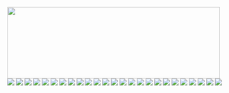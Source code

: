 <p>
  <img align="left" width="490" height="165" src="https://github-readme-stats.vercel.app/api?username=Mathiew82&show_icons=true&hide_border=false&line_height=20&title_color=7b1bc9&icon_color=7b1bc9&show_owner=true"/>
  <p>
    <img src="https://img.shields.io/badge/-HTML-E34F26?style=flat-square&logo=HTML5&logoColor=white"/>
    <img src="https://img.shields.io/badge/-CSS-1572B6?style=flat-square&logo=CSS3&logoColor=white"/>
    <img src="https://img.shields.io/badge/-SASS-bf4080?style=flat-square&logo=SASS&logoColor=white"/>
    <img src="https://img.shields.io/badge/-JavaScript-323442?style=flat-square&logo=javascript&logoColor=F7DF1E"/>
    <img src="https://img.shields.io/badge/-TypeScript-3178c6?style=flat-square&logo=typescript&logoColor=white"/>
    <img src="https://img.shields.io/badge/-ESLint-4B32C3?style=flat-square&logo=ESLint&logoColor=white"/>
    <img src="https://img.shields.io/badge/-Vue.js-32A873?style=flat-square&logo=Vue.js&logoColor=white"/>
    <img src="https://img.shields.io/badge/-Nuxt.js-69e7a8?style=flat-square&logo=Nuxt.js&logoColor=black"/>
    <img src="https://img.shields.io/badge/-React-61dafb?style=flat-square&logo=React&logoColor=black"/>
    <img src="https://img.shields.io/badge/-Redux-7747bc?style=flat-square&logo=Redux&logoColor=white"/>
    <img src="https://img.shields.io/badge/-Visual%20Studio%20Code-1552B6?style=flat-square&logo=Visual%20Studio%20Code&logoColor=white"/>
    <img src="https://img.shields.io/badge/-VIM-007f20?style=flat-square&logo=VIM&logoColor=white"/>
    <img src="https://img.shields.io/badge/-neoVIM-7fdf6d?style=flat-square&logo=neoVIM&logoColor=black"/>
    <img src="https://img.shields.io/badge/-Github-181717?style=flat-square&logo=GitHub&logoColor=white"/>
    <img src="https://img.shields.io/badge/-Git-F44D27?style=flat-square&logo=Git&logoColor=white"/>
    <img src="https://img.shields.io/badge/-NPM-CB3837?style=flat-square&logo=NPM&logoColor=white"/>
    <img src="https://img.shields.io/badge/-Trello-0079BF?style=flat-square&logo=Trello&logoColor=white"/>
    <img src="https://img.shields.io/badge/-Jira-253858?style=flat-square&logo=Jira&logoColor=white"/>
    <img src="https://img.shields.io/badge/-Slack-E01563?style=flat-square&logo=Slack&logoColor=white"/>
    <img src="https://img.shields.io/badge/-php-4F5B93?style=flat-square&logo=php&logoColor=white"/>
    <img src="https://img.shields.io/badge/-MySQL-E28111?style=flat-square&logo=MySQL&logoColor=white"/>
    <img src="https://img.shields.io/badge/-MongoDB-116149?style=flat-square&logo=MongoDB&logoColor=white"/>
    <img src="https://img.shields.io/badge/-Vite-bf52f8?style=flat-square&logo=Vite&logoColor=white"/>
    <img src="https://img.shields.io/badge/-GraphQL-d64292?style=flat-square&logo=GraphQL&logoColor=white"/>
    <img src="https://img.shields.io/badge/-SQLite-044a64?style=flat-square&logo=SQLite&logoColor=white"/>
  </p>
</p>
